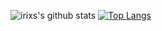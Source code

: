 

<!--
### Hi there 👋
**irixs/irixs** is a ✨ _special_ ✨ repository because its `README.md` (this file) appears on your GitHub profile.

Here are some ideas to get you started:

- 🔭 I’m currently working on ...
- 🌱 I’m currently learning ...
- 👯 I’m looking to collaborate on ...
- 🤔 I’m looking for help with ...
- 💬 Ask me about ...
- 📫 How to reach me: ...
- 😄 Pronouns: ...
- ⚡ Fun fact: ...
-->

![irixs's github stats](https://github-readme-stats.vercel.app/api?username=irixs&theme=material-palenight&show_icons=true&count_private=true)          [![Top Langs](https://github-readme-stats.vercel.app/api/top-langs/?username=irixs&layout=compact&theme=material-palenight&langs_count=6)](https://github.com/anuraghazra/github-readme-stats)
